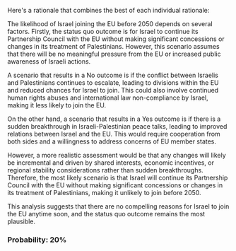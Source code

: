 Here's a rationale that combines the best of each individual rationale:

The likelihood of Israel joining the EU before 2050 depends on several factors. Firstly, the status quo outcome is for Israel to continue its Partnership Council with the EU without making significant concessions or changes in its treatment of Palestinians. However, this scenario assumes that there will be no meaningful pressure from the EU or increased public awareness of Israeli actions.

A scenario that results in a No outcome is if the conflict between Israelis and Palestinians continues to escalate, leading to divisions within the EU and reduced chances for Israel to join. This could also involve continued human rights abuses and international law non-compliance by Israel, making it less likely to join the EU.

On the other hand, a scenario that results in a Yes outcome is if there is a sudden breakthrough in Israeli-Palestinian peace talks, leading to improved relations between Israel and the EU. This would require cooperation from both sides and a willingness to address concerns of EU member states.

However, a more realistic assessment would be that any changes will likely be incremental and driven by shared interests, economic incentives, or regional stability considerations rather than sudden breakthroughs. Therefore, the most likely scenario is that Israel will continue its Partnership Council with the EU without making significant concessions or changes in its treatment of Palestinians, making it unlikely to join before 2050.

This analysis suggests that there are no compelling reasons for Israel to join the EU anytime soon, and the status quo outcome remains the most plausible.

### Probability: 20%